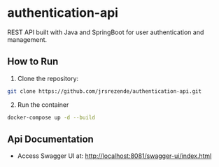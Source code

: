 # authentication-api
REST API built with Java and SpringBoot for user authentication and management.

## How to Run 
1. Clone the repository:
```bash
git clone https://github.com/jrsrezende/authentication-api.git
```
2. Run the container
```bash
docker-compose up -d --build
```

## Api Documentation 
- Access Swagger UI at: <http://localhost:8081/swagger-ui/index.html>
